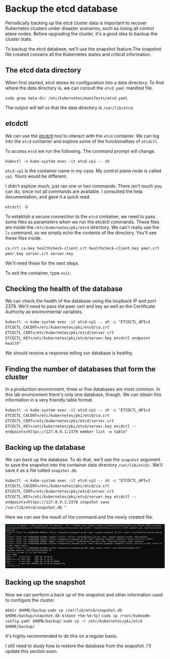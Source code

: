 # Backup the etcd database

Periodically backing up the etcd cluster data is important to recover Kubernetes clusters under disaster scenarios, such as losing all control plane nodes. Before upgrading the cluster, it's a good idea to backup the cluster state.

To backup the etcd database, we'll use the snapshot feature.The snapshot file created contains all the Kubernetes states and critical information.

## The etcd data directory

When first started, etcd stores its configuration into a data directory. To find where the data directory is, we can consult the `etcd.yaml` manifest file.

`sudo grep data-dir /etc/kubernetes/manifests/etcd.yaml`

The output will tell us that the data directory is `/var/lib/etcd`.

## etcdctl

We can use the [etcdctl](https://etcd.io/docs/v3.4/dev-guide/interacting_v3/) tool to interact with the `etcd` container. We can log into the `etcd` container and explore some of the functionalities of `etcdctl`.

To access `etcd` we run the following. The command prompt will change.

`kubectl -n kube-system exec -it etcd-cp1 -- sh`

`etcd-cp1` is the container name in my case. My control plane node is called `cp1`. Yours would be different.

I didn't explore much, just ran one or two commands. There isn't much you can do, since not all commands are available. I consulted the help documentation, and gave it a quick read.

`etcdctl -h`

To establish a secure connection to the `etcd` container, we need to pass some files as parameters when we run the etcdctl commands. These files are inside the `/etc/kubernetes/pki/etcd` directory. We can't really use the `ls` command, so we simply echo the contents of the directory. You'll see these files inside.

`ca.crt ca.key healthcheck-client.crt healthcheck-client.key peer.crt peer.key server.crt server.key`

We'll need these for the next steps.

To exit the container, type `exit`.

## Checking the health of the database

We can check the health of the database using the loopback IP and port 2379. We'll need to pass the peer cert and key as well as the Certificate Authority as environmental variables.

`kubectl -n kube-system exec -it etcd-cp1 -- sh -c "ETCDCTL_API=3 ETCDCTL_CACERT=/etc/kubernetes/pki/etcd/ca.crt ETCDCTL_CERT=/etc/kubernetes/pki/etcd/server.crt ETCDCTL_KEY=/etc/kubernetes/pki/etcd/server.key etcdctl endpoint health"`

We should receive a response telling our database is healthy.

## Finding the number of databases that form the cluster

In a production environment, three or five databases are most common. In this lab environment there's only one database, though. We can obtain this information in a very friendly table format.

`kubectl -n kube-system exec -it etcd-cp1 -- sh -c "ETCDCTL_API=3 ETCDCTL_CACERT=/etc/kubernetes/pki/etcd/ca.crt ETCDCTL_CERT=/etc/kubernetes/pki/etcd/server.crt ETCDCTL_KEY=/etc/kubernetes/pki/etcd/server.key etcdctl --endpoints=https://127.0.0.1:2379 member list -w table"`

## Backing up the database

We can back up the database. To do that, we'll use the `snapshot` argument to save the snapshot into the container data directory `/var/lib/etcd/`. We'll save it as a file called `snapshot.db`.

`kubectl -n kube-system exec -it etcd-cp1 -- sh -c "ETCDCTL_API=3 ETCDCTL_CACERT=/etc/kubernetes/pki/etcd/ca.crt ETCDCTL_CERT=/etc/kubernetes/pki/etcd/server.crt ETCDCTL_KEY=/etc/kubernetes/pki/etcd/server.key etcdctl --endpoints=https://127.0.0.1:2379 snapshot save /var/lib/etcd/snapshot.db "`

Here we can see the result of the command and the newly created file.

![snaphot](../../media/saved_snapshot.png)

## Backing up the snapshot

Now we can perform a back up of the snapshot and other information used to configure the cluster.

`mkdir $HOME/backup`
`sudo cp /var/lib/etcd/snapshot.db $HOME/backup/snapshot.db-$(date +%m-%d-%y)`
`sudo cp /root/kubeadm-config.yaml $HOME/backup/`
`sudo cp -r /etc/kubernetes/pki/etcd $HOME/backup/`

It's highly recommended to do this on a regular basis.

I still need to study how to restore the database from the snapshot. I'll update this section soon.
